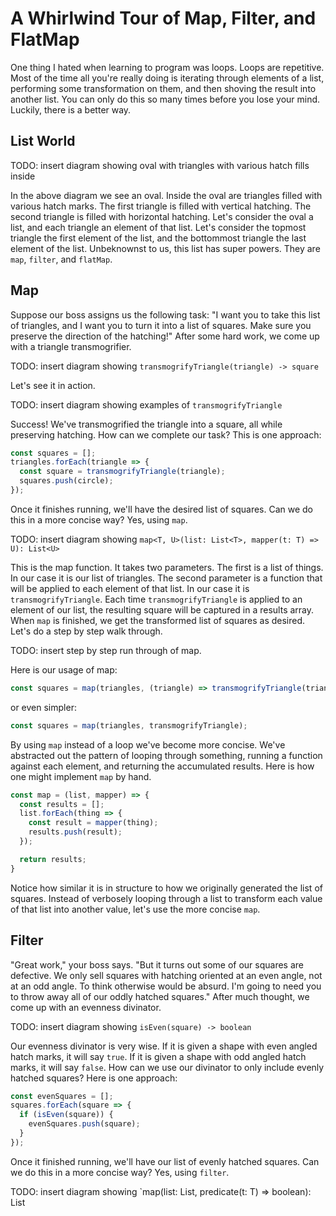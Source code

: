 # A Whirlwind Tour of Map, Filter, and FlatMap

One thing I hated when learning to program was loops. Loops are repetitive. Most of the time all you're really doing is iterating through elements of a list, performing some transformation on them, and then shoving the result into another list. You can only do this so many times before you lose your mind. Luckily, there is a better way.

## List World

TODO: insert diagram showing oval with triangles with various hatch fills inside

In the above diagram we see an oval. Inside the oval are triangles filled with various hatch marks. The first triangle is filled with vertical hatching. The second triangle is filled with horizontal hatching. Let's consider the oval a list, and each triangle an element of that list. Let's consider the topmost triangle the first element of the list, and the bottommost triangle the last element of the list. Unbeknownst to us, this list has super powers. They are `map`, `filter`, and `flatMap`.

## Map

Suppose our boss assigns us the following task: "I want you to take this list of triangles, and I want you to turn it into a list of squares. Make sure you preserve the direction of the hatching!" After some hard work, we come up with a triangle transmogrifier.

TODO: insert diagram showing `transmogrifyTriangle(triangle) -> square`

Let's see it in action.

TODO: insert diagram showing examples of `transmogrifyTriangle`

Success! We've transmogrified the triangle into a square, all while preserving hatching. How can we complete our task? This is one approach:

```js
const squares = [];
triangles.forEach(triangle => {
  const square = transmogrifyTriangle(triangle);
  squares.push(circle);
});
```

Once it finishes running, we'll have the desired list of squares. Can we do this in a more concise way? Yes, using `map`.

TODO: insert diagram showing `map<T, U>(list: List<T>, mapper(t: T) => U): List<U>`

This is the map function. It takes two parameters. The first is a list of things. In our case it is our list of triangles. The second parameter is a function that will be applied to each element of that list. In our case it is `transmogrifyTriangle`. Each time `transmogrifyTriangle` is applied to an element of our list, the resulting square will be captured in a results array. When `map` is finished, we get the transformed list of squares as desired. Let's do a step by step walk through.

TODO: insert step by step run through of map.

Here is our usage of map:

```js
const squares = map(triangles, (triangle) => transmogrifyTriangle(triangle));
```

or even simpler:

```js
const squares = map(triangles, transmogrifyTriangle);
```

By using `map` instead of a loop we've become more concise. We've abstracted out the pattern of looping through something, running a function against each element, and returning the accumulated results. Here is how one might implement `map` by hand.

```js
const map = (list, mapper) => {
  const results = [];
  list.forEach(thing => {
    const result = mapper(thing);
    results.push(result);
  });

  return results;
}
```

Notice how similar it is in structure to how we originally generated the list of squares. Instead of verbosely looping through a list to transform each value of that list into another value, let's use the more concise `map`.

## Filter

"Great work," your boss says. "But it turns out some of our squares are defective. We only sell squares with hatching oriented at an even angle, not at an odd angle. To think otherwise would be absurd. I'm going to need you to throw away all of our oddly hatched squares." After much thought, we come up with an evenness divinator.

TODO: insert diagram showing `isEven(square) -> boolean`

Our evenness divinator is very wise. If it is given a shape with even angled hatch marks, it will say `true`. If it is given a shape with odd angled hatch marks, it will say `false`. How can we use our divinator to only include evenly hatched squares? Here is one approach:


```js
const evenSquares = [];
squares.forEach(square => {
  if (isEven(square)) {
    evenSquares.push(square);
  }
});
```

Once it finished running, we'll have our list of evenly hatched squares. Can we do this in a more concise way? Yes, using `filter`.

TODO: insert diagram showing `map<T>(list: List<T>, predicate(t: T) => boolean): List<T>

